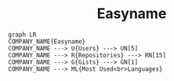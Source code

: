 <h1 align="center">Easyname</h1>

```mermaid
graph LR
COMPANY_NAME{Easyname}
COMPANY_NAME ---> U{Users} ---> UN[5]
COMPANY_NAME ---> R{Repositories} ---> RN[15]
COMPANY_NAME ---> G{Gists} ---> GN[1]
COMPANY_NAME ---> ML{Most Used<br>Languages}
```
